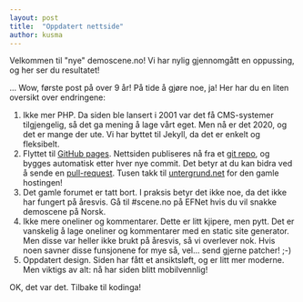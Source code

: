 ```yaml
---
layout: post
title:  "Oppdatert nettside"
author: kusma
---
```

Velkommen til "nye" demoscene.no! Vi har nylig gjennomgått en oppussing, og
her ser du resultatet!

... Wow, første post på over 9 år! På tide å gjøre noe, ja! Her har du en
liten oversikt over endringene:

1. Ikke mer PHP. Da siden ble lansert i 2001 var det få CMS-systemer
   tilgjengelig, så det ga mening å lage vårt eget. Men nå er det 2020, og
   det er mange der ute. Vi har byttet til Jekyll, da det er enkelt og
   fleksibelt.
2. Flyttet til [GitHub pages]. Nettsiden publiseres nå fra et
   [git repo][source], og bygges automatisk etter hver nye commit. Det betyr
   at du kan bidra ved å sende en [pull-request]. Tusen takk til
   [untergrund.net] for den gamle hostingen!
3. Det gamle forumet er tatt bort. I praksis betyr det ikke noe, da det ikke
   har fungert på åresvis. Gå til #scene.no på EFNet hvis du vil snakke
   demoscene på Norsk.
4. Ikke mere oneliner og kommentarer. Dette er litt kjipere, men pytt. Det
   er vanskelig å lage oneliner og kommentarer med en static site generator.
   Men disse var heller ikke brukt på åresvis, så vi overlever nok. Hvis noen
   savner disse funsjonene for mye så, vel... send gjerne patcher! ;-)
5. Oppdatert design. Siden har fått et ansiktsløft, og er litt mer moderne.
   Men viktigs av alt: nå har siden blitt mobilvennlig!

OK, det var det. Tilbake til kodinga!

[untergrund.net]: http://www.untergrund.net/
[source]: https://github.com/demoscene-no/demoscene-no.github.io
[GitHub pages]: https://pages.github.com/
[pull-request]: https://help.github.com/en/github/collaborating-with-issues-and-pull-requests/about-pull-requests
